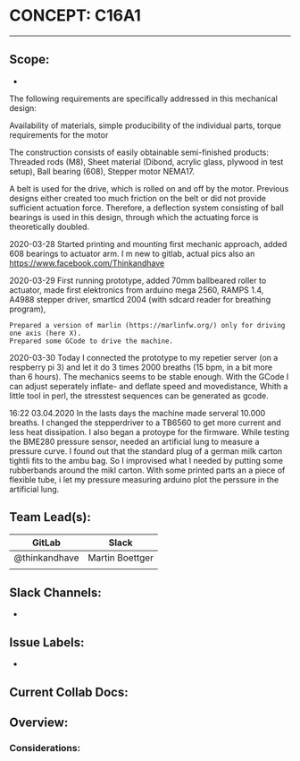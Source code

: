 # CONCEPT: C16A1
---
## Scope:
 -

The following requirements are specifically addressed in this mechanical design:

Availability of materials,
simple producibility of the individual parts,
torque requirements for the motor

The construction consists of easily obtainable semi-finished products:
    Threaded rods (M8),
    Sheet material (Dibond, acrylic glass, plywood in test setup),
    Ball bearing (608),
    Stepper motor NEMA17.
    
A belt is used for the drive, which is rolled on and off by the motor.
Previous designs either created too much friction on the belt or did not provide sufficient actuation force.
Therefore, a deflection system consisting of ball bearings is used in this design, through which the actuating force is theoretically doubled.

2020-03-28
    Started printing and mounting first mechanic approach, 
    added 608 bearings to actuator arm.
    I m new to gitlab, actual pics also an https://www.facebook.com/Thinkandhave

2020-03-29
    First running prototype, added 70mm ballbeared roller to actuator,
    made first elektronics from
        arduino mega 2560,
        RAMPS 1.4,
        A4988 stepper driver,
        smartlcd 2004 (with sdcard reader for breathing program),
    
    Prepared a version of marlin (https://marlinfw.org/) only for driving one axis (here X).
    Prepared some GCode to drive the machine.
    
2020-03-30
    Today I connected the prototype to my repetier server (on a respberry pi 3) and let it do 3 times 2000 breaths (15 bpm, in a bit more than 6 hours).
    The mechanics seems to be stable enough.
    With the GCode I can adjust seperately inflate- and deflate speed and movedistance,
    Whith a little tool in perl, the stresstest sequences can be generated as gcode.
    


16:22 03.04.2020
    In the lasts days the machine made serveral 10.000 breaths. I changed the stepperdriver to a TB6560 to get more current and less heat dissipation.
    I also began a protoype for the firmware. While testing the BME280 pressure sensor, needed an artificial lung to measure a pressure curve.
    I found out that the standard plug of a german milk carton tightli fits to the ambu bag.
    So I improvised what I needed by putting some rubberbands around the mikl carton.
    With some printed parts an a piece of flexible tube, i let my pressure measuring arduino plot the perssure in the artificial lung.
    
## Team Lead(s):
|GitLab|Slack|
|---|---|
| @thinkandhave | Martin Boettger |
| | |

## Slack Channels:
-

## Issue Labels:
-

## Current Collab Docs:

## Overview:

### Considerations:
